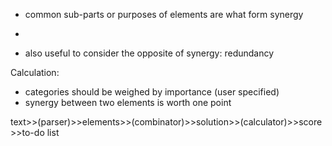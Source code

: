 - common sub-parts or purposes of elements are what form synergy  
-  
  
- also useful to consider the opposite of synergy: redundancy  
  
Calculation:  
- categories should be weighed by importance (user specified)  
- synergy between two elements is worth one point


text>>(parser)>>elements>>(combinator)>>solution>>(calculator)>>score
																	   >>to-do list